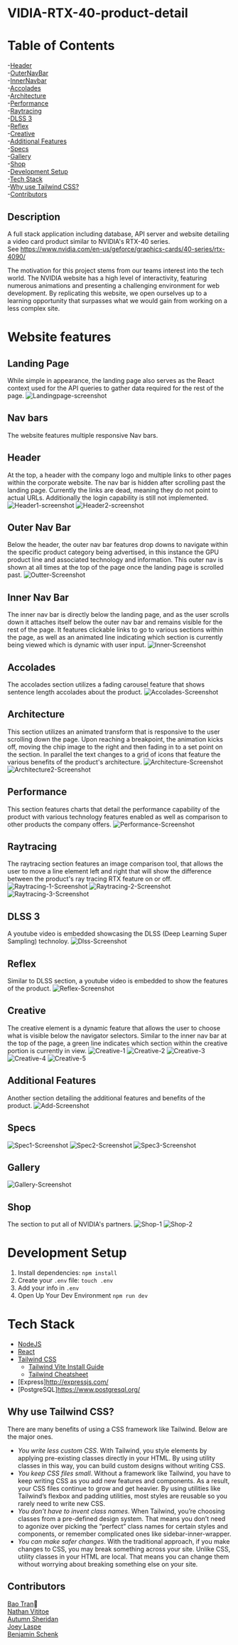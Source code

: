 # VIDIA-RTX-40-product-detail #
# Table of Contents #
-[Header](#header)<br/>
-[OuterNavBar](#outer-nav-bar)<br/>
-[InnerNavbar](#inner-nav-bar)<br/>
-[Accolades](#accolades)<br/>
-[Architecture](#architecture)<br/>
-[Performance](#performance)<br/>
-[Raytracing](#raytracing)<br/>
-[DLSS 3](#dlss-3)<br/>
-[Reflex](#reflex)<br/>
-[Creative](#creative)<br/>
-[Additional Features](#additional-features)<br/>
-[Specs](#specs)<br/>
-[Gallery](#gallery)<br/>
-[Shop](#shop)<br/>
-[Development Setup](#development-setup)<br/>
-[Tech Stack](#tech-stack)<br/>
-[Why use Tailwind CSS?](#why-use-tailwind-css?)<br/>
-[Contributors](#contributors)<br/>

## Description ##

A full stack application including database, API server and website detailing a video card product similar to NVIDIA's RTX-40 series.<br/>
See https://www.nvidia.com/en-us/geforce/graphics-cards/40-series/rtx-4090/<br/>

The motivation for this project stems from our teams interest into the tech world. The NVIDIA website has a high level of interactivity, featuring numerous animations and presenting a challenging environment for web development. By replicating this website, we open ourselves up to a learning opportunity that surpasses what we would gain from working on a less complex site.

# Website features #

## Landing Page ##
While simple in appearance, the landing page also serves as the React context used for the API queries to gather data required for the rest of the page. 
![Landingpage-screenshot](./vite-project/public/images/Screenshot%20from%202023-08-02%2008-04-20.png)

## Nav bars ##
The website features multiple responsive Nav bars.
## Header ##
 At the top, a header with the company logo and multiple links to other pages within the corporate website. The nav bar is hidden after scrolling past the landing page. Currently the links are dead, meaning they do not point to actual URLs. Additionally the login capability is still not implemented.
![Header1-screenshot](./vite-project/public/images/Screenshot%20from%202023-08-02%2008-04-38.png)
![Header2-screenshot](./vite-project/public/images/Screenshot%20from%202023-08-02%2008-06-09.png)

## Outer Nav Bar ##
Below the header, the outer nav bar features drop downs to navigate within the specific product category being advertised, in this instance the GPU product line and associated technology and information. This outer nav is shown at all times at the top of the page once the landing page is scrolled past.
![Outter-Screenshot](./vite-project/public/images/Screenshot%20from%202023-08-02%2008-33-21.png)

## Inner Nav Bar ##
The inner nav bar is directly below the landing page, and as the user scrolls down it attaches itself below the outer nav bar and remains visible for the rest of the page. It features clickable links to go to various sections within the page, as well as an animated line indicating which section is currently being viewed which is dynamic with user input.
![Inner-Screenshot](./vite-project/public/images/Screenshot%20from%202023-08-02%2008-33-33.png)

## Accolades ##
The accolades section utilizes a fading carousel feature that shows sentence length accolades about the product. 
![Accolades-Screenshot](./vite-project/public/images/Screenshot%20from%202023-08-02%2008-33-43.png)

## Architecture ##
This section utilizes an animated transform that is responsive to the user scrolling down the page. Upon reaching a breakpoint, the animation kicks off, moving the chip image to the right and then fading in to a set point on the section. In parallel the text changes to a grid of icons that feature the various benefits of the product's architecture. 
![Architecture-Screenshot](./vite-project/public/images/Screenshot%20from%202023-08-02%2008-33-58.png)
![Architecture2-Screenshot](./vite-project/public/images/Screenshot%20from%202023-08-02%2008-34-23.png)


## Performance ##
This section features charts that detail the performance capability of the product with various technology features enabled as well as comparison to other products the company offers.
![Performance-Screenshot](./vite-project/public/images/Screenshot%20from%202023-08-02%2008-34-32.png)

## Raytracing ##
The raytracing section features an image comparison tool, that allows the user to move a line element left and right that will show the difference between the product's ray tracing RTX feature on or off. 
![Raytracing-1-Screenshot](./vite-project/public/images/Screenshot%20from%202023-08-02%2008-06-32.png)
![Raytracing-2-Screenshot](./vite-project/public/images/Screenshot%20from%202023-08-02%2008-06-46.png)
![Raytracing-3-Screenshot](./vite-project/public/images/Screenshot%20from%202023-08-02%2008-06-57.png)

## DLSS 3 ##
A youtube video is embedded showcasing the DLSS (Deep Learning Super Sampling) technoloy.
![Dlss-Screenshot](./vite-project/public/images/Screenshot%20from%202023-08-02%2008-34-45.png)

## Reflex ##
Similar to DLSS section, a youtube video is embedded to show the features of the product.
![Reflex-Screenshot](./vite-project/public/images/Screenshot%20from%202023-08-02%2008-07-12.png)

## Creative ##
The creative element is a dynamic feature that allows the user to choose what is visible below the navigator selectors. Similar to the inner nav bar at the top of the page, a green line indicates which section within the creative portion is currently in view. 
![Creative-1](./vite-project/public/images/Screenshot%20from%202023-08-02%2008-07-22.png)
![Creative-2](./vite-project/public/images/Screenshot%20from%202023-08-02%2008-07-25.png)
![Creative-3](./vite-project/public/images/Screenshot%20from%202023-08-02%2008-07-27.png)
![Creative-4](./vite-project/public/images/Screenshot%20from%202023-08-02%2008-07-30.png)
![Creative-5](./vite-project/public/images/Screenshot%20from%202023-08-02%2008-07-33.png)

## Additional Features ##
Another section detailing the additional features and benefits of the product. 
![Add-Screenshot](./vite-project/public/images/Screenshot%20from%202023-08-02%2008-35-04.png)

## Specs ##
![Spec1-Screenshot](./vite-project/public/images/Screenshot%20from%202023-08-02%2008-35-16.png)
![Spec2-Screenshot](./vite-project/public/images/Screenshot%20from%202023-08-02%2008-35-28.png)
![Spec3-Screenshot](./vite-project/public/images/Screenshot%20from%202023-08-02%2008-35-40.png)

## Gallery ##
![Gallery-Screenshot](./vite-project/public/images/Screenshot%20from%202023-08-02%2008-35-59.png)

## Shop ##
The section to put all of NVIDIA's partners.
![Shop-1](./vite-project/public/images/Screenshot%20from%202023-08-02%2008-07-59.png)
![Shop-2](./vite-project/public/images/Screenshot%20from%202023-08-02%2008-08-20.png)


# Development Setup #

1. Install dependencies: `npm install`
2. Create your `.env` file: `touch .env`
3. Add your info in `.env`
4. Open Up Your Dev Environment `npm run dev`

# Tech Stack #
* [NodeJS](https://nodejs.org/en "Node")
* [React](https://react.dev/ "React")
* [Tailwind CSS](https://tailwindcss.com/)
    * [Tailwind Vite Install Guide](https://tailwindcss.com/docs/guides/vite)
    * [Tailwind Cheatsheet](https://tailwindcomponents.com/cheatsheet/)
* [Express]<http://expressjs.com/>
* [PostgreSQL]<https://www.postgresql.org/>

## Why use Tailwind CSS? ##
There are many benefits of using a CSS framework like Tailwind. Below are the major ones.
* _You write less custom CSS_. With Tailwind, you style elements by applying pre-existing classes directly in your HTML. By using utility classes in this way, you can build custom designs without writing CSS.
* _You keep CSS files small_. Without a framework like Tailwind, you have to keep writing CSS as you add new features and components. As a result, your CSS files continue to grow and get heavier. By using utilities like Tailwind’s flexbox and padding utilities, most styles are reusable so you rarely need to write new CSS.
* _You don’t have to invent class names_. When Tailwind, you’re choosing classes from a pre-defined design system. That means you don’t need to agonize over picking the “perfect” class names for certain styles and components, or remember complicated ones like sidebar-inner-wrapper.
* _You can make safer changes_. With the traditional approach, if you make changes to CSS, you may break something across your site. Unlike CSS, utility classes in your HTML are local. That means you can change them without worrying about breaking something else on your site.

## Contributors ##

[Bao Tran](https://www.linkedin.com/in/baottran21/):space_invader:<br/>
[Nathan Vititoe](https://www.linkedin.com/in/nathanvititoe/)<br/>
[Autumn Sheridan](https://www.linkedin.com/in/autumn-r-sheridan/)<br/>
[Joey Laspe](https://www.linkedin.com/in/joe-laspe/)<br/>
[Benjamin Schenk](https://www.linkedin.com/in/benjamin-k-schenk/)
